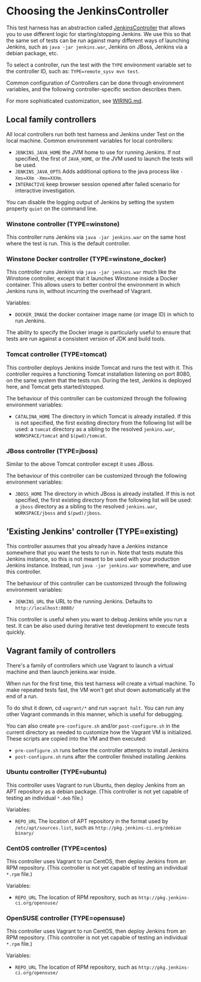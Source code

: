 # Choosing the JenkinsController
This test harness has an abstraction called [JenkinsController](../src/main/java/org/jenkinsci/test/acceptance/controller/JenkinsController.java)
that allows you to use different logic for starting/stopping Jenkins.
We use this so that the same set of tests can be run against many different ways of launching Jenkins,
such as `java -jar jenkins.war`, Jenkins on JBoss, Jenkins via a debian package, etc.

To select a controller, run the test with the `TYPE` environment variable set to the controller ID, such as:
`TYPE=remote_sysv mvn test`.

Common configuration of Controllers can be done through environment variables, and the following controller-specific
section describes them.

For more sophisticated customization, see [WIRING.md](WIRING.md).

## Local family controllers
All local controllers run both test harness and Jenkins under Test on the local machine. Common environment variables for local controllers:

* `JENKINS_JAVA_HOME` the JVM home to use for running Jenkins. If not specified, the first of `JAVA_HOME`, or the JVM
   used to launch the tests will be used.
* `JENKINS_JAVA_OPTS` Adds additional options to the java process like `-Xms=XXm -Xmx=XXXm`.
* `INTERACTIVE` keep browser session opened after failed scenario for interactive investigation.

You can disable the logging output of Jenkins by setting the system property `quiet` on 
the command line.

### Winstone controller (TYPE=winstone)
This controller runs Jenkins via `java -jar jenkins.war` on the same host where the test is run. This is the default controller.

### Winstone Docker controller (TYPE=winstone_docker)
This controller runs Jenkins via `java -jar jenkins.war` much like the Winstone controller, except
that it launches Winstone inside a Docker container. This allows users to better control the environment
in which Jenkins runs in, without incurring the overhead of Vagrant.

Variables:

* `DOCKER_IMAGE` the docker container image name (or image ID) in which to run Jenkins.

The ability to specify the Docker image is particularly useful to ensure that tests are run against
a consistent version of JDK and build tools.

### Tomcat controller (TYPE=tomcat)
This controller deploys Jenkins inside Tomcat and runs the test with it.
This controller requires a functioning Tomcat installation listening on port 8080, on the same system that the tests run.
During the test, Jenkins is deployed here, and Tomcat gets started/stopped.

The behaviour of this controller can be customized through the following environment variables:

* `CATALINA_HOME` The directory in which Tomcat is already installed. If this is not specified, the first existing
    directory from the following list will be used: a `tomcat` directory as a sibling to the resolved `jenkins.war`,
    `WORKSPACE/tomcat` and `$(pwd)/tomcat`.

### JBoss controller (TYPE=jboss)
Similar to the above Tomcat controller except it uses JBoss.

The behaviour of this controller can be customized through the following environment variables:

* `JBOSS_HOME` The directory in which JBoss is already installed.  If this is not specified, the first existing
    directory from the following list will be used: a `jboss` directory as a sibling to the resolved `jenkins.war`,
    `WORKSPACE/jboss` and `$(pwd)/jboss`.

## 'Existing Jenkins' controller (TYPE=existing)
This controller assumes that you already have a Jenkins instance somewhere that you want the tests to run in.
Note that tests mutate this Jenkins instance, so this is not meant to be used with your production Jenkins instance.
Instead, run `java -jar jenkins.war` somewhere, and use this controller.

The behaviour of this controller can be customized through the following environment variables:

* `JENKINS_URL` the URL to the running Jenkins. Defaults to `http://localhost:8080/`

This controller is useful when you want to debug Jenkins while you run a test. It can be also used during
iterative test development to execute tests quickly.

## Vagrant family of controllers
There's a family of controllers which use Vagrant to launch a virtual machine and then launch jenkins.war inside.

When run for the first time, this test harness will create a virtual machine.
To make repeated tests fast, the VM won't get shut down automatically at the end of a run.

To do shut it down, cd `vagrant/*` and run `vagrant halt`. You can run any other Vagrant commands
in this manner, which is useful for debugging.

You can also create `pre-configure.sh` and/or `post-configure.sh` in the current directory as needed
to customize how the Vagrant VM is initialized. These scripts are copied into the VM and then executed:

* `pre-configure.sh` runs before the controller attempts to install Jenkins
* `post-configure.sh` runs after the controller finished installing Jenkins

### Ubuntu controller (TYPE=ubuntu)
This controller uses Vagrant to run Ubuntu, then deploy Jenkins from an APT repository as a debian package.
(This controller is not yet capable of testing an individual `*.deb` file.)

Variables:

* `REPO_URL` The location of APT repository in the format used by `/etc/apt/sources.list`, such as `http://pkg.jenkins-ci.org/debian binary/`

### CentOS controller (TYPE=centos)
This controller uses Vagrant to run CentOS, then deploy Jenkins from an RPM repository.
(This controller is not yet capable of testing an individual `*.rpm` file.)

Variables:

* `REPO_URL` The location of RPM repository, such as `http://pkg.jenkins-ci.org/opensuse/`

### OpenSUSE controller (TYPE=opensuse)
This controller uses Vagrant to run CentOS, then deploy Jenkins from an RPM repository.
(This controller is not yet capable of testing an individual `*.rpm` file.)

Variables:

* `REPO_URL` The location of RPM repository, such as `http://pkg.jenkins-ci.org/opensuse/`
